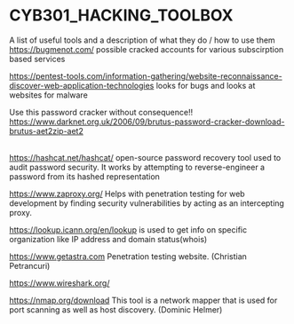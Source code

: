 # CYB301_HACKING_TOOLBOX
A list of useful tools and a description of what they do / how to use them
https://bugmenot.com/ possible cracked accounts for various subscirption based services


https://pentest-tools.com/information-gathering/website-reconnaissance-discover-web-application-technologies looks for bugs and looks at websites for malware 


Use this password cracker without consequence!! https://www.darknet.org.uk/2006/09/brutus-password-cracker-download-brutus-aet2zip-aet2


<br> https://hashcat.net/hashcat/  open-source password recovery tool used to audit password security. It works by attempting to reverse-engineer a password from its hashed representation


https://www.zaproxy.org/ Helps with penetration testing for web development by finding security vulnerabilities by acting as an intercepting proxy.


https://lookup.icann.org/en/lookup is used to get info on specific organization like IP address and domain status(whois)


https://www.getastra.com Penetration testing website. (Christian Petrancuri)


https://www.wireshark.org/

https://nmap.org/download This tool is a network mapper that is used for port scanning as well as host discovery. (Dominic Helmer)
